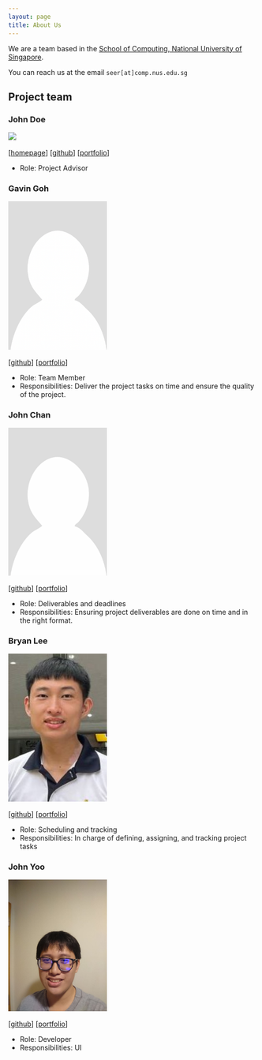 ```yaml
---
layout: page
title: About Us
---
```


We are a team based in the [School of Computing, National University of Singapore](http://www.comp.nus.edu.sg).

You can reach us at the email `seer[at]comp.nus.edu.sg`

## Project team

### John Doe

<img src="images/johndoe.png" width="200px">

[[homepage](http://www.comp.nus.edu.sg/~damithch)]
[[github](https://github.com/johndoe)]
[[portfolio](team/johndoe.md)]

* Role: Project Advisor

### Gavin Goh

<img src="images/gavin331.png" width="200px">

[[github](http://github.com/gavin331)]
[[portfolio](team/gavingoh.md)]

* Role: Team Member
* Responsibilities: Deliver the project tasks on time and ensure the quality of the project.

### John Chan

<img src="images/azumieflare.png" width="200px">

[[github](http://github.com/azumieflare)] [[portfolio](team/azumieflare.md)]

* Role: Deliverables and deadlines
* Responsibilities: Ensuring project deliverables are done on time and in the right format.

### Bryan Lee

<img src="images/bryanl2303.png" width="200px">

[[github](http://github.com/BryanL2303)]
[[portfolio](team/bryanlee.md)]

* Role: Scheduling and tracking
* Responsibilities: In charge of defining, assigning, and tracking project tasks

### John Yoo

<img src="images/johnyoozhengxian.png" width="200px">

[[github](http://github.com/johnyoozhengxian)]
[[portfolio](team/johnyoozhengxian.md)]

* Role: Developer
* Responsibilities: UI
